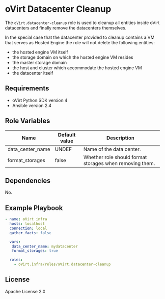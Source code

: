 oVirt Datacenter Cleanup
========================

The `oVirt.datacenter-cleanup` role is used to cleanup all entities inside
oVirt datacenters and finally remove the datacenters themselves.

In the special case that the datacenter provided to cleanup contains a VM that
serves as Hosted Engine the role will not delete the following entities:

- the hosted engine VM itself
- the storage domain on which the hosted engine VM resides
- the master storage domain
- the host and cluster which accommodate the hosted engine VM
- the datacenter itself


Requirements
------------

 * oVirt Python SDK version 4
 * Ansible version 2.4

Role Variables
--------------

| Name                     | Default value         | Description                          |
|--------------------------|-----------------------|--------------------------------------|
| data_center_name         | UNDEF                 | Name of the data center.             |
| format_storages          | false                 | Whether role should format storages when removing them. |

Dependencies
------------

No.

Example Playbook
----------------

```yaml
- name: oVirt infra
  hosts: localhost
  connection: local
  gather_facts: false

  vars:
   data_center_name: mydatacenter
   format_storages: true

  roles:
    - oVirt.infra/roles/oVirt.datacenter-cleanup
```

License
-------

Apache License 2.0
